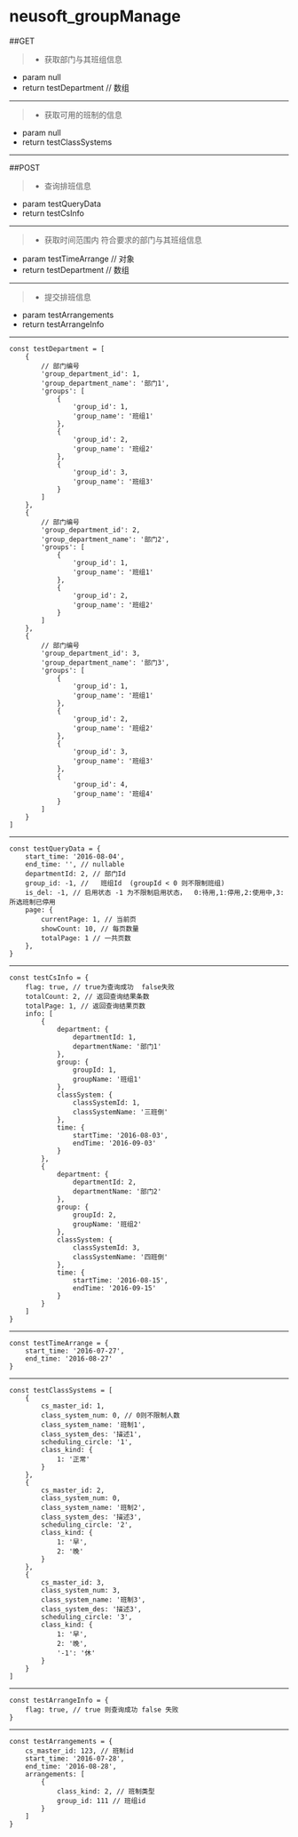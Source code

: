 # neusoft_groupManage

##GET

>- 获取部门与其班组信息
- param null
- return testDepartment  // 数组

--------------------------------

>- 获取可用的班制的信息
- param null
- return testClassSystems

---------------------------------

##POST

>- 查询排班信息
- param testQueryData
- return testCsInfo

----------------------------

>- 获取时间范围内 符合要求的部门与其班组信息
- param testTimeArrange // 对象
- return testDepartment // 数组

------------------------------

>- 提交排班信息
- param testArrangements
- return testArrangeInfo

------------------------------

```
const testDepartment = [
    {
        // 部门编号
        'group_department_id': 1,
        'group_department_name': '部门1',
        'groups': [
            {
                'group_id': 1,
                'group_name': '班组1'
            },
            {
                'group_id': 2,
                'group_name': '班组2'
            },
            {
                'group_id': 3,
                'group_name': '班组3'
            }
        ]
    },
    {
        // 部门编号
        'group_department_id': 2,
        'group_department_name': '部门2',
        'groups': [
            {
                'group_id': 1,
                'group_name': '班组1'
            },
            {
                'group_id': 2,
                'group_name': '班组2'
            }
        ]
    },
    {
        // 部门编号
        'group_department_id': 3,
        'group_department_name': '部门3',
        'groups': [
            {
                'group_id': 1,
                'group_name': '班组1'
            },
            {
                'group_id': 2,
                'group_name': '班组2'
            },
            {
                'group_id': 3,
                'group_name': '班组3'
            },
            {
                'group_id': 4,
                'group_name': '班组4'
            }
        ]
    }
]
```

-------------------------

```
const testQueryData = {
    start_time: '2016-08-04',
    end_time: '', // nullable
    departmentId: 2, // 部门Id
    group_id: -1, //   班组Id  (groupId < 0 则不限制班组)
    is_del: -1, // 启用状态 -1 为不限制启用状态，  0:待用,1:停用,2:使用中,3:所选班制已停用
    page: {
        currentPage: 1, // 当前页
        showCount: 10, // 每页数量
        totalPage: 1 // 一共页数
    },  
}
```

----------------------------

```
const testCsInfo = {
    flag: true, // true为查询成功  false失败
    totalCount: 2, // 返回查询结果条数
    totalPage: 1, // 返回查询结果页数
    info: [
        {
            department: {
                departmentId: 1,
                departmentName: '部门1'
            },
            group: {
                groupId: 1,
                groupName: '班组1'
            },
            classSystem: {
                classSystemId: 1,
                classSystemName: '三班倒'
            },
            time: {
                startTime: '2016-08-03',
                endTime: '2016-09-03'
            }
        },
        {
            department: {
                departmentId: 2,
                departmentName: '部门2'
            },
            group: {
                groupId: 2,
                groupName: '班组2'
            },
            classSystem: {
                classSystemId: 3,
                classSystemName: '四班倒'
            },
            time: {
                startTime: '2016-08-15',
                endTime: '2016-09-15'
            }
        }
    ]
}
```
-----------------------------

```
const testTimeArrange = {
    start_time: '2016-07-27',
    end_time: '2016-08-27'
}
```

----------------------------

```
const testClassSystems = [
    {
        cs_master_id: 1,
        class_system_num: 0, // 0则不限制人数
        class_system_name: '班制1',
        class_system_des: '描述1',
        scheduling_circle: '1',
        class_kind: {
            1: '正常'
        }
    },
    {
        cs_master_id: 2,
        class_system_num: 0,
        class_system_name: '班制2',
        class_system_des: '描述3',
        scheduling_circle: '2',
        class_kind: {
            1: '早',
            2: '晚'
        }
    },
    {
        cs_master_id: 3,
        class_system_num: 3,
        class_system_name: '班制3',
        class_system_des: '描述3',
        scheduling_circle: '3',
        class_kind: {
            1: '早',
            2: '晚',
            '-1': '休'
        }
    }
]

```

-----------------------------------------

```
const testArrangeInfo = {
    flag: true, // true 则查询成功 false 失败
}
```

------------------------------

```
const testArrangements = {
    cs_master_id: 123, // 班制id
    start_time: '2016-07-28',
    end_time: '2016-08-28',
    arrangements: [
        {
            class_kind: 2, // 班制类型
            group_id: 111 // 班组id
        }
    ]
}
```